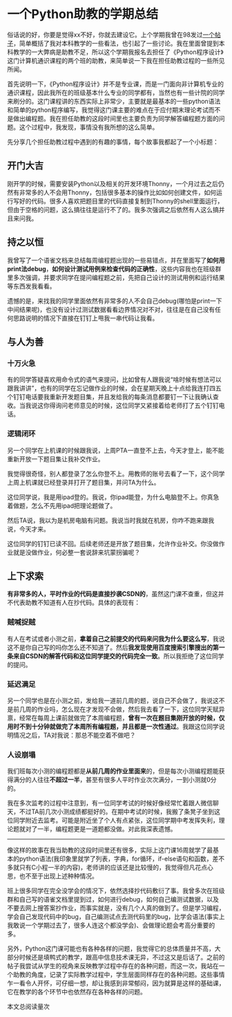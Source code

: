 # 一个Python助教的学期总结

俗话说的好，你要是觉得xx不好，你就去建设它。上个学期我曾在98发过[一个帖子](https://www.cc98.org/topic/5215387)，简单概括了我对本科教学的一些看法，也引起了一些讨论。我在里面曾提到本科教学的一大弊病是助教不足，所以这个学期我报名去担任了《Python程序设计》这门计算机通识课程的两个班的助教，来简单说一下我在担任助教过程的一些所见所闻。

首先说明一下，《Python程序设计》并不是专业课，而是一门面向非计算机专业的通识课程，因此我所在的班级基本什么专业的同学都有，当然也有一些计院的同学来刷分的。这门课程讲的东西实际上非常少，主要就是最基本的一些python语法和简单的python程序编写，我觉得这门课主要的难点在于应付期末理论考试而不是做出编程题。我在担任助教的这段时间里也主要负责为同学解答编程题方面的问题。这个过程中，我发现，事情没有我所想的这么简单。

先分享几个担任助教过程中遇到的有趣的事情，每个故事我都起了一个小标题：

## 开门大吉

刚开学的时候，需要安装Python以及相关的开发环境Thonny，一个月过去之后仍然有非常多的人不会用Thonny，包括很多基本的操作比如如何创建文件，如何运行写好的代码。很多人喜欢把题目里的代码直接复制到Thonny的shell里面运行，但由于空格的问题，这么搞往往是运行不了的。我多次强调之后依然有人这么搞并且来问我。

## 持之以恒

我曾写了一个语雀文档来总结每周编程题出现的一些易错点，并在里面写了**如何用print法debug**，**如何设计测试用例来检查代码的正确性**，这些内容我也在班级群里多次强调，并要求同学在提问编程题之前，先把自己设计的测试用例和运行结果等东西发我看看。

遗憾的是，来找我的同学里面依然有非常多的人不会自己debug(哪怕是print一下中间结果呢)，也没有设计过测试数据看看边界情况对不对，往往是在自己没有任何思路说明的情况下直接在钉钉上甩我一串代码让我看。

## 与人为善

### 十万火急

有的同学答疑喜欢用命令式的语气来提问，比如曾有人跟我说“啥时候有想法可以跟我讲讲”，也有的同学在忘记做作业的时候，会在星期天晚上十点给我连打四五个钉钉电话要我重新开发题目集，并且发给我的每条消息都要钉一下让我确认查收。当我说这你得询问老师意见的时候，这位同学又紧接着给老师打了五个钉钉电话。

### 逻辑闭环

另一个同学在上机课的时候跟我说，上周PTA一直登不上去，今天才登上，能不能重新开放一下题目集让我补交作业。

我觉得很奇怪，别人都登录了怎么你登不上。用教师的账号去看了一下，这个同学上周上机课就已经登录并打开了题目集，并问TA为什么。

这位同学说，我是用ipad登的。我说，你ipad能登，为什么电脑登不上。你真急着做题，怎么不先用ipad把理论题做了。

然后TA说，我以为是机房电脑有问题。我说当时我就在机房，你咋不跑来跟我说，今天才来。

这位同学的钉钉已读不回。后续老师还是开放了题目集，允许作业补交。你没做作业就是没做作业，何必整一套说辞来坑蒙拐骗呢？

## 上下求索

**有非常多的人，平时作业的代码是直接抄袭CSDN的**，虽然这门课不查重，但这并不代表助教不知道有人在抄代码。具体的表现有：

### 贼喊捉贼

有人在考试或者小测之前，**拿着自己之前提交的代码来问我为什么要这么写**，我说这不是你自己写的吗你怎么还不知道了。然后**我发现使用百度搜索引擎搜出的第一条来自CSDN的解答代码和这位同学提交的代码完全一致**。所以我拒绝了这位同学的提问。

### 延迟满足

另一个同学也是在小测之前，发给我一道前几周的题，说自己不会做了，我说这不是前几周的作业吗，怎么现在才发现不会做，然后我去看了一下，这位同学天赋异禀，经常在每周上课前就做完了本周编程题，**曾有一次在题目集刚开放的时候，仅用时不到十分钟就做完了本周所有编程题，并且都是一次性通过**。我跟这位同学说明情况之后，TA对我说：那总不能空着不做吧？

### 人设崩塌

我们班每次小测的编程题都是**从前几周的作业里面来**的，但是每次小测编程题能获得满分的人往往**不超过一半**，甚至有很多人平时作业次次满分，一到小测就0分的。

我在多次监考的过程中注意到，有一位同学考试的时候好像经常忙着跟人微信聊天，不过TA前几次小测成绩都挺好的。在期中考试的时候，我搬了条凳子坐到这位同学附近去监考。可能是附近坐了个人有点紧张，这位同学期中考发挥失利，理论题就对了一半，编程题更是一道题都没做。对此我深表遗憾。

---

像这样的故事在我当助教的这段时间里还有很多，实际上这门课16周就学了最基本的python语法(我印象里就学了列表，字典，for循环，if-else语句和函数，差不多就只有C小程一半的内容)，老师讲的应该还是比较慢的，我觉得但凡花点心思，也不至于出现上述种种情况。

班上很多同学在完全没学会的情况下，依然选择抄代码敷衍了事。我曾多次在班级群和自己写的语雀文档里提到过，如何进行debug，如何自己编测试数据，以及不要去网上搜答案抄作业，而事实就是，没有几个人真的做到了。但是学习编程，学会自己发现代码中的bug，自己编测试点去测代码里的bug，比学会语法(事实上我敢说一个学期过去了，很多人连这个都没学会)、会做理论题会考高分重要的多。

另外，Python这门课可能也有各种各样的问题，我觉得它的总体质量并不高，大部分时候还是填鸭式的教学，跟高中信息技术课无异，不过这又是后话了。之前的帖子我尝试从学生的视角来反映教学过程中存在的各种问题，而这一次，我站在一个助教的角度，记录了实际教学过程中，学生层面同样存在的各种问题。这些事情乍一看令人开怀，可仔细一想，却让我感到非常郁闷，因为就算是这样的基础课，它在教学的各个环节中也依然存在各种各样的问题。

<span id="busuanzi_container_page_pv">本文总阅读量<span id="busuanzi_value_page_pv"></span>次</span>
